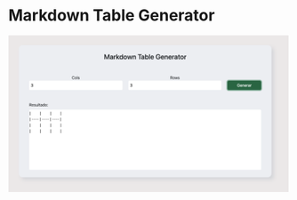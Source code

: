 # Markdown Table Generator

![Shot image](https://github.com/mrgold92/gentablesmd/blob/main/imgs/shot.png)